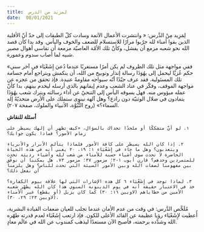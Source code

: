 ```yaml
---
title:  لمزيد من الدرس
date:  08/01/2021
---
```


لِمَزِيد مِنْ الدَّرس: « وانتشرت الأعمال الآثمة وسادت كلّ الطبقات إلى حدّ أنّ الأقلية الذين بقوا أمناء لله جرّبوا مرارًا للاستسلام للضعف والخوف واليأس. وقد بدا كأن قصد الله نحو شعبه مزمع أن يفشل، وكأنّ تلك الأمّة العاصيّة مزمعة أن تقاسي أهوال مصير شبيه لما أصاب سدوم وعمورة.

«ففي مواجهة مثل تلك الظروف لم يكن أمرًا مستغربًا عندما دُعيَ إِشَعْيَاء في آخر سني حكم عُزيَّا ليحمل إلى يهُوَذَا رسالة إنذار وتوبيخ من الله، أن ينكمش ويتراجع أمام جسامة تلك المسئولية. فقد عرف جيّدًا أنّه سيواجه مقاومةً عنيدة. فإذ تحقق من عجزه عن مواجهة الموقف، وفكّر في عناد الشعب وعدم إيمانهم بالذي أرسله ليخدم بينهم، بدا كأنّ عمله ميؤوس منه. فهل يسوقه اليأس إلى التنحيّ عن أداء رسالته ويترك شعب يهُوَذَا يتمادون في ضلال الوثنيّة دون رادع؟ وهل آلهة نينوى ستملك على الأرض متحديّةً إله السماء؟» (روح النُّبُوَّة، الأنبياء والملوك، صفحة ٢٠٧).

**أسئلة للنقاش**

`١. لو أنَّ متشككًا أو ملحدًا تحداك بالسؤال، «كيف تظهر أن إلهك يسيطر على زمام الأمور؟ فماذا يكون جوابك؟`

`٢. إذا كان الله يسيطر على كافة الأمور فلماذا يتألم الأبرار والأبرياء ويتعذبون؟ وهل ما جاء في إِشَعْيَاء ١: ١٩، ٢٠ يعني أنه في هذه الحياة الحاضرة لا تحدث سوى أشياء حسنة للأمناء من شعب لله وأشياء رديئة تحدث للمتمردين وحدهم؟ قارن أيوب ١-٢؛ مزمور ٣٧؛ مزمور ٧٣. هل يمكننا أن نوفّق بين مفهومنا لصفات الله وبين الأمور السيئة التي تحدث للناس؟ وهل يلزمنا أن نفعل ذلك؟`

`٣. لماذا توجد في إِشَعْيَاء ٦ كل هذه الإشارات التي لها علاقة بيوم الكفارة؟ خذ في الاعتبار حقيقة أنه في يوم الدينونة السنوي هذا كان الله يطهّر شعبه الأمين من خطاياهم (لاويين ١٦: ٣٠) كما كان يزيل (أو يقطع) غير الأمناء (لاويين ٢٣: ٢٩، ٣٠).`

مُلَخَّص الدَّرس: في وقت من عدم الأمان عندما تجلب للعيان ضعفات القيادة البشرية، أُعطيت لإِشَعْيَاء رؤيا عظيمة عن القائد الأعلى للكون. فإذ ارتعب إِشَعْيَاء لعدم قدرته طهّره الله وشدَّده برحمته، فأصبح الآن مستعدًا ليذهب كمندوب عن الله في عالَم معادٍ.